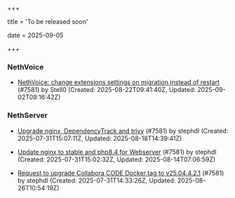 +++

title = 'To be released soon'

date = 2025-09-05

+++

### NethVoice

- [NethVoice: change extensions settings on migration instead of restart](https://github.com/NethServer/dev/issues/7606) (#7581) by Stell0 (Created: 2025-08-22T09:41:40Z, Updated: 2025-09-02T09:16:42Z)

### NethServer

- [Upgrade nginx, DependencyTrack and trivy](https://github.com/NethServer/dev/issues/7590) (#7581) by stephdl (Created: 2025-07-31T15:07:11Z, Updated: 2025-08-18T14:39:41Z)

- [Update nginx to stable and php8.4 for Webserver](https://github.com/NethServer/dev/issues/7589) (#7581) by stephdl (Created: 2025-07-31T15:02:32Z, Updated: 2025-08-14T07:06:59Z)

- [Request to upgrade Collabora CODE Docker tag to v25.04.4.2.1](https://github.com/NethServer/dev/issues/7581) (#7581) by stephdl (Created: 2025-07-31T14:33:26Z, Updated: 2025-08-26T10:54:19Z)

